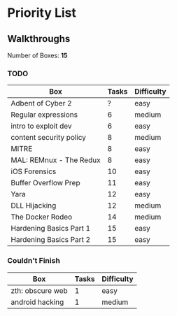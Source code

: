 # Priority List

## Walkthroughs

Number of Boxes: **15**

### TODO

|Box                      |Tasks  |Difficulty
|---                      |---    |---
|Adbent of Cyber 2        |?      |easy
|Regular expressions      |6      |medium
|intro to exploit dev     |6      |easy
|content security policy  |8      |medium
|MITRE                    |8      |easy
|MAL: REMnux - The Redux  |8      |easy
|iOS Forensics            |10     |easy
|Buffer Overflow Prep     |11     |easy
|Yara                     |12     |easy
|DLL Hijacking            |12     |medium
|The Docker Rodeo         |14     |medium
|Hardening Basics Part 1  |15     |easy
|Hardening Basics Part 2  |15     |easy

### Couldn't Finish

|Box                      |Tasks  |Difficulty
|---                      |---    |---
|zth: obscure web         |1      |easy
|android hacking          |1      |medium
